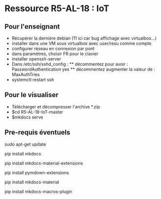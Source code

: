 # Ressource R5-AL-18 : IoT 

## Pour l'enseignant

* Récupérer la dernière debian (11 ici car bug affichage avec virtualbox...)
* installer dans une VM sous virtualbox avec user/resu comme compte
* configurer réseau en connexion par pont
* dans paramètres, choisir FR pour le clavier
* installer openssh-server
* Dans /etc/ssh/sshd_config :
** décommentez pour avoir : PasswordAuthentication yes
** décommentez augmenter la valeur de : MaxAuthTries
* systemctl restart ssh

## Pour le visualiser

* Télécharger et décompresser l'archive *.zip
* $cd R5-AL-18-IoT-master
* $mkdocs serve

## Pre-requis éventuels

sudo apt-get update

pip install mkdocs

pip install mkdocs-material-extensions

pip install pymdown-extensions

pip install mkdocs-material

pip install mkdocs-macros-plugin


